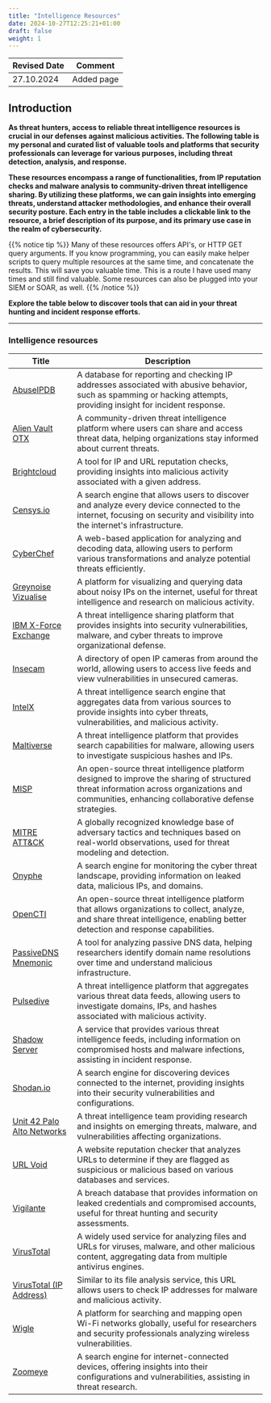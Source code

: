 ```yaml
---
title: "Intelligence Resources"
date: 2024-10-27T12:25:21+01:00
draft: false
weight: 1
---
```


| Revised Date | Comment |
| ------------ | ------- |
| 27.10.2024   | Added page | 

## Introduction

**As threat hunters, access to reliable threat intelligence resources is crucial in our defenses against malicious activities. The following table is my personal and curated list of valuable tools and platforms that security professionals can leverage for various purposes, including threat detection, analysis, and response.**

**These resources encompass a range of functionalities, from IP reputation checks and malware analysis to community-driven threat intelligence sharing. By utilizing these platforms, we can gain insights into emerging threats, understand attacker methodologies, and enhance their overall security posture. Each entry in the table includes a clickable link to the resource, a brief description of its purpose, and its primary use case in the realm of cybersecurity.**

{{% notice tip %}}
Many of these resources offers API's, or HTTP GET query arguments. If you know programming, you can easily make helper scripts to query multiple resources at the same time, and concatenate the results. This will save you valuable time. This is a route I have used many times and still find valuable. Some resources can also be plugged into your SIEM or SOAR, as well.
{{% /notice %}}

**Explore the table below to discover tools that can aid in your threat hunting and incident response efforts.**

---

### Intelligence resources

| **Title** | **Description** |
| --------- | --------------- |
| [AbuseIPDB](https://www.abuseipdb.com) | A database for reporting and checking IP addresses associated with abusive behavior, such as spamming or hacking attempts, providing insight for incident response. |
| [Alien Vault OTX](https://otx.alienvault.com/) | A community-driven threat intelligence platform where users can share and access threat data, helping organizations stay informed about current threats. |
| [Brightcloud](https://www.brightcloud.com/tools/url-ip-lookup.php) | A tool for IP and URL reputation checks, providing insights into malicious activity associated with a given address. |
| [Censys.io](https://censys.io) | A search engine that allows users to discover and analyze every device connected to the internet, focusing on security and visibility into the internet's infrastructure. |
| [CyberChef](https://gchq.github.io/CyberChef/) | A web-based application for analyzing and decoding data, allowing users to perform various transformations and analyze potential threats efficiently. |
| [Greynoise Vizualise](https://viz.greynoise.io/) | A platform for visualizing and querying data about noisy IPs on the internet, useful for threat intelligence and research on malicious activity. |
| [IBM X-Force Exchange](https://exchange.xforce.ibmcloud.com/) | A threat intelligence sharing platform that provides insights into security vulnerabilities, malware, and cyber threats to improve organizational defense. |
| [Insecam](http://insecam.org/) | A directory of open IP cameras from around the world, allowing users to access live feeds and view vulnerabilities in unsecured cameras. |
| [IntelX](https://intelx.io/) | A threat intelligence search engine that aggregates data from various sources to provide insights into cyber threats, vulnerabilities, and malicious activity. |
| [Maltiverse](https://www.maltiverse.com/) | A threat intelligence platform that provides search capabilities for malware, allowing users to investigate suspicious hashes and IPs. |
| [MISP](https://www.misp-project.org/) | An open-source threat intelligence platform designed to improve the sharing of structured threat information across organizations and communities, enhancing collaborative defense strategies. |
| [MITRE ATT&CK](https://attack.mitre.org) | A globally recognized knowledge base of adversary tactics and techniques based on real-world observations, used for threat modeling and detection. |
| [Onyphe](https://www.onyphe.io/) | A search engine for monitoring the cyber threat landscape, providing information on leaked data, malicious IPs, and domains. |
| [OpenCTI](https://www.opencti.io/) | An open-source threat intelligence platform that allows organizations to collect, analyze, and share threat intelligence, enabling better detection and response capabilities. |
| [PassiveDNS Mnemonic](https://passivedns.mnemonic.no/) | A tool for analyzing passive DNS data, helping researchers identify domain name resolutions over time and understand malicious infrastructure. |
| [Pulsedive](https://pulsedive.com) | A threat intelligence platform that aggregates various threat data feeds, allowing users to investigate domains, IPs, and hashes associated with malicious activity. |
| [Shadow Server](https://www.shadowserver.org/wiki/) | A service that provides various threat intelligence feeds, including information on compromised hosts and malware infections, assisting in incident response. |
| [Shodan.io](https://www.shodan.io/) | A search engine for discovering devices connected to the internet, providing insights into their security vulnerabilities and configurations. |
| [Unit 42 Palo Alto Networks](https://unit42.paloaltonetworks.com/category/threat-research/) | A threat intelligence team providing research and insights on emerging threats, malware, and vulnerabilities affecting organizations. |
| [URL Void](https://www.urlvoid.com) | A website reputation checker that analyzes URLs to determine if they are flagged as suspicious or malicious based on various databases and services. |
| [Vigilante](https://vigilante.pw/) | A breach database that provides information on leaked credentials and compromised accounts, useful for threat hunting and security assessments. |
| [VirusTotal](https://www.virustotal.com/#/home/upload) | A widely used service for analyzing files and URLs for viruses, malware, and other malicious content, aggregating data from multiple antivirus engines. |
| [VirusTotal (IP Address)](https://www.virustotal.com/) | Similar to its file analysis service, this URL allows users to check IP addresses for malware and malicious activity. |
| [Wigle](https://wigle.net/) | A platform for searching and mapping open Wi-Fi networks globally, useful for researchers and security professionals analyzing wireless vulnerabilities. |
| [Zoomeye](https://www.zoomeye.org/) | A search engine for internet-connected devices, offering insights into their configurations and vulnerabilities, assisting in threat research. |